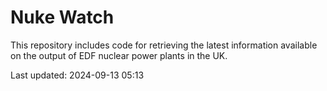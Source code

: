 # Nuke Watch

This repository includes code for retrieving the latest information available on the output of EDF nuclear power plants in the UK.

Last updated: 2024-09-13 05:13
